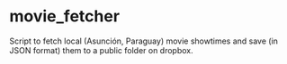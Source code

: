 movie_fetcher
=============

Script to fetch local (Asunción, Paraguay) movie showtimes and save (in JSON format) them to a public folder on dropbox.